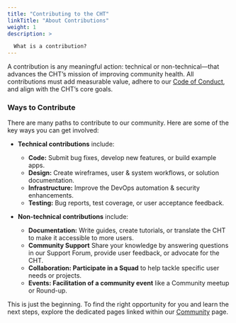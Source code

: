 ```yaml
--- 
title: "Contributing to the CHT" 
linkTitle: "About Contributions"
weight: 1
description: > 

  What is a contribution?
---
```


A contribution is any meaningful action: technical or non-technical—that advances the CHT’s mission of improving community health. All contributions must add measurable value, adhere to our [Code of Conduct](https://docs.communityhealthtoolkit.org/community/contributing/code-of-conduct/), and align with the CHT’s core goals.

### Ways to Contribute

There are many paths to contribute to our community. Here are some of the key ways you can get involved:
- **Technical contributions** include:  
  - **Code:** Submit bug fixes, develop new features, or build example apps.  
  - **Design:** Create wireframes, user & system workflows, or solution documentation.  
  - **Infrastructure:** Improve the DevOps automation & security enhancements.  
  - **Testing:** Bug reports, test coverage, or user acceptance feedback.

- **Non-technical contributions** include:  
  - **Documentation:** Write guides, create tutorials, or translate the CHT to make it accessible to more users.
  - **Community Support** Share your knowledge by answering questions in our Support Forum, provide user feedback, or advocate for the CHT.
  - **Collaboration: Participate in a Squad** to help tackle specific user needs or projects.
  - **Events: Facilitation of a community event** like a Community meetup or Round-up. 

This is just the beginning. To find the right opportunity for you and learn the next steps, explore the dedicated pages linked within our [Community](https://docs.communityhealthtoolkit.org/community/) page.


